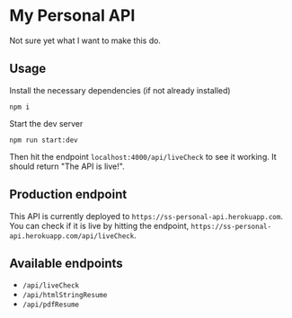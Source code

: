 # My Personal API

Not sure yet what I want to make this do.

## Usage

Install the necessary dependencies (if not already installed)

```
npm i
```

Start the dev server

```
npm run start:dev
```

Then hit the endpoint `localhost:4000/api/liveCheck` to see it working. It should return "The API is live!".

## Production endpoint

This API is currently deployed to `https://ss-personal-api.herokuapp.com`. You can check if it is live by hitting the endpoint, `https://ss-personal-api.herokuapp.com/api/liveCheck`.

## Available endpoints

-  `/api/liveCheck`
-  `/api/htmlStringResume`
-  `/api/pdfResume`
